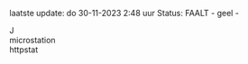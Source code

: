laatste update: 
do 30-11-2023  2:48   uur 
Status: FAALT - geel - 
<div class="service R">J</div><div class="service Y">microstation</div><div class="service Y">httpstat</div>